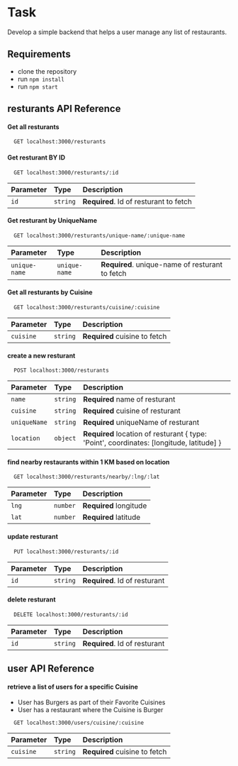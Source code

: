 # Task

Develop a simple backend that helps a user manage any list of restaurants.

## Requirements

- clone the repository
- run `npm install`
- run `npm start`

## resturants API Reference

#### Get all resturants

```http
  GET localhost:3000/resturants
```

#### Get resturant BY ID

```http
  GET localhost:3000/resturants/:id
```

| Parameter | Type     | Description                            |
| :-------- | :------- | :------------------------------------- |
| `id`      | `string` | **Required**. Id of resturant to fetch |

#### Get resturant by UniqueName

```http
  GET localhost:3000/resturants/unique-name/:unique-name
```

| Parameter     | Type          | Description                                     |
| :------------ | :------------ | :---------------------------------------------- |
| `unique-name` | `unique-name` | **Required**. unique-name of resturant to fetch |

#### Get all resturants by Cuisine

```http
  GET localhost:3000/resturants/cuisine/:cuisine
```

| Parameter | Type     | Description                   |
| :-------- | :------- | :---------------------------- |
| `cuisine` | `string` | **Required** cuisine to fetch |

#### create a new resturant

```http
  POST localhost:3000/resturants
```

| Parameter    | Type     | Description                                                                              |
| :----------- | :------- | :--------------------------------------------------------------------------------------- |
| `name`       | `string` | **Required** name of resturant                                                           |
| `cuisine`    | `string` | **Required** cuisine of resturant                                                        |
| `uniqueName` | `string` | **Required** uniqueName of resturant                                                     |
| `location`   | `object` | **Required** location of resturant { type: 'Point', coordinates: [longitude, latitude] } |

#### find nearby restaurants within 1 KM based on location

```http
  GET localhost:3000/resturants/nearby/:lng/:lat
```

| Parameter | Type     | Description            |
| :-------- | :------- | :--------------------- |
| `lng`     | `number` | **Required** longitude |
| `lat`     | `number` | **Required** latitude  |

#### update resturant

```http
  PUT localhost:3000/resturants/:id
```

| Parameter | Type     | Description                   |
| :-------- | :------- | :---------------------------- |
| `id`      | `string` | **Required**. Id of resturant |

#### delete resturant

```http
  DELETE localhost:3000/resturants/:id
```

| Parameter | Type     | Description                   |
| :-------- | :------- | :---------------------------- |
| `id`      | `string` | **Required**. Id of resturant |

## user API Reference

#### retrieve a list of users for a specific Cuisine

- User has Burgers as part of their Favorite Cuisines
- User has a restaurant where the Cuisine is Burger

```http
  GET localhost:3000/users/cuisine/:cuisine
```

| Parameter | Type     | Description                   |
| :-------- | :------- | :---------------------------- |
| `cuisine` | `string` | **Required** cuisine to fetch |
